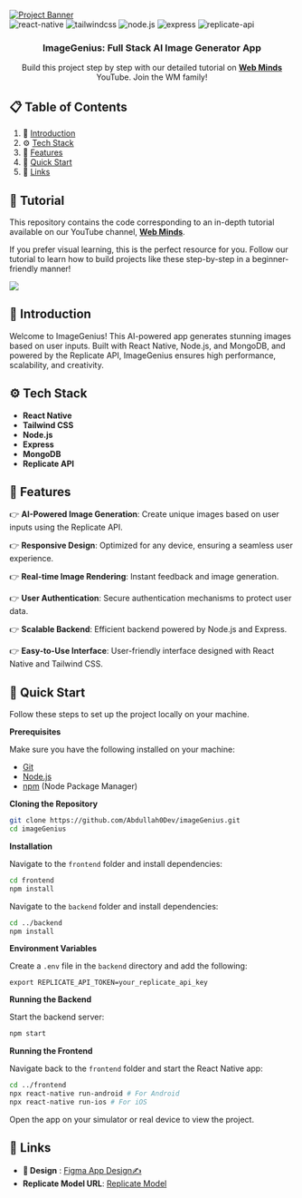  

<div align="">
  <br />
    <a href="https://bit.ly/3LboNOQ" target="_blank">
      <img src="https://i.postimg.cc/QMzcjy35/ai-img-generator.png" alt="Project Banner">
    </a>
  <br />

  <div>
    <img src="https://img.shields.io/badge/-React_Native-black?style=for-the-badge&logoColor=white&logo=react&color=61DAFB" alt="react-native" />
    <img src="https://img.shields.io/badge/-Tailwind_CSS-black?style=for-the-badge&logoColor=white&logo=tailwindcss&color=06B6D4" alt="tailwindcss" />
    <img src="https://img.shields.io/badge/-Node.js-black?style=for-the-badge&logoColor=white&logo=node.js&color=339933" alt="node.js" />
    <img src="https://img.shields.io/badge/-Express-black?style=for-the-badge&logoColor=white&logo=express&color=000000" alt="express" />
    <img src="https://img.shields.io/badge/-Replicate_API-black?style=for-the-badge&logoColor=white&logo=replicate&color=412991" alt="replicate-api" />
  </div>

  <h3 align="center">ImageGenius: Full Stack AI Image Generator App</h3>

   <div align="center">
     Build this project step by step with our detailed tutorial on <a href="https://www.youtube.com/@webmindsyt/videos" target="_blank"><b>Web Minds</b></a> YouTube. Join the WM family!
    </div>
</div>
 
## 📋 Table of Contents

1. 🤖 [Introduction](#introduction)
2. ⚙️ [Tech Stack](#tech-stack)
3. 🔋 [Features](#features)
4. 🤸 [Quick Start](#quick-start)
5. 🔗 [Links](#links)

## 🚨 Tutorial

This repository contains the code corresponding to an in-depth tutorial available on our YouTube channel, <a href="https://www.youtube.com/@WebMindsYT/videos" target="_blank"><b>Web Minds</b></a>.

If you prefer visual learning, this is the perfect resource for you. Follow our tutorial to learn how to build projects like these step-by-step in a beginner-friendly manner!

<a href="https://youtu.be/RaGKe1Fb0GQ" target="_blank"><img src="https://github.com/sujatagunale/EasyRead/assets/151519281/1736fca5-a031-4854-8c09-bc110e3bc16d" /></a>

 
## <a name="introduction">🤖 Introduction</a>
Welcome to ImageGenius! This AI-powered app generates stunning images based on user inputs. Built with React Native, Node.js, and MongoDB, and powered by the Replicate API, ImageGenius ensures high performance, scalability, and creativity.
 
## <a name="tech-stack">⚙️ Tech Stack</a>
- **React Native**
- **Tailwind CSS**
- **Node.js**
- **Express**
- **MongoDB**
- **Replicate API**
 
## <a name="features"> 🔋 Features</a>
👉 **AI-Powered Image Generation**: Create unique images based on user inputs using the Replicate API.

👉 **Responsive Design**: Optimized for any device, ensuring a seamless user experience.

👉 **Real-time Image Rendering**: Instant feedback and image generation.

👉 **User Authentication**: Secure authentication mechanisms to protect user data.

👉 **Scalable Backend**: Efficient backend powered by Node.js and Express.

👉 **Easy-to-Use Interface**: User-friendly interface designed with React Native and Tailwind CSS.
 
## <a name="quick-start">🤸 Quick Start</a>
Follow these steps to set up the project locally on your machine.

**Prerequisites**

Make sure you have the following installed on your machine:

- [Git](https://git-scm.com/)
- [Node.js](https://nodejs.org/en)
- [npm](https://www.npmjs.com/) (Node Package Manager)

**Cloning the Repository**

```bash
git clone https://github.com/Abdullah0Dev/imageGenius.git
cd imageGenius
```

**Installation**

Navigate to the `frontend` folder and install dependencies:

```bash
cd frontend
npm install
```

Navigate to the `backend` folder and install dependencies:

```bash
cd ../backend
npm install
```

**Environment Variables**

Create a `.env` file in the `backend` directory and add the following:

```
export REPLICATE_API_TOKEN=your_replicate_api_key
```

**Running the Backend**

Start the backend server:

```bash
npm start
```

**Running the Frontend**

Navigate back to the `frontend` folder and start the React Native app:

```bash
cd ../frontend
npx react-native run-android # For Android
npx react-native run-ios # For iOS
```

Open the app on your simulator or real device to view the project.
 
## <a name="links">🔗 Links</a>
- **🎨 Design** : [Figma App Design✍](https://www.figma.com/design/sALWpDNqeNmxMo1vSbJvze/AI-Image-Generator-Application-%7C-IOSA-%7C-Android-%7C-UI-Kit-(Community)-(Community)-(Community)?node-id=0-1&t=hcPRa2dPGw5xMPiR-1)
- **Replicate Model URL**: [Replicate Model](https://replicate.com/bytedance/sdxl-lightning-4step) 
